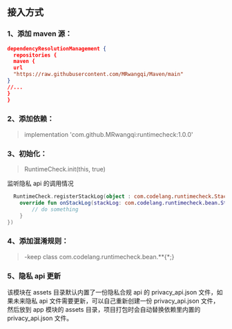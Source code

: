 ## 接入方式

### 1、添加 maven 源：

```json
dependencyResolutionManagement {
  repositories {
  maven {
  url
  "https://raw.githubusercontent.com/MRwangqi/Maven/main"
}
//...
}
}
```

### 2、添加依赖：

> implementation 'com.github.MRwangqi:runtimecheck:1.0.0'

### 3、初始化：

> RuntimeCheck.init(this, true)

监听隐私 api 的调用情况

```kotlin
  RuntimeCheck.registerStackLog(object : com.codelang.runtimecheck.StackLogListener {
    override fun onStackLog(stackLog: com.codelang.runtimecheck.bean.StackLog) {
        // do something
    }
})
```

### 4、添加混淆规则：

> -keep class com.codelang.runtimecheck.bean.**{*;}

### 5、隐私 api 更新

该模块在 assets 目录默认内置了一份隐私合规 api 的 privacy_api.json 文件，如果未来隐私 api
文件需要更新，可以自己重新创建一份 privacy_api.json 文件，然后放到 app 模块的 assets
目录，项目打包时会自动替换依赖里内置的 privacy_api.json 文件。